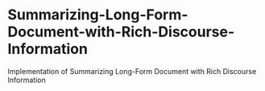 # Summarizing-Long-Form-Document-with-Rich-Discourse-Information
Implementation of Summarizing Long-Form Document with Rich Discourse Information
